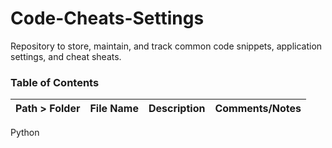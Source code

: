 # Code-Cheats-Settings

Repository to store, maintain, and track common code snippets, application settings, and cheat sheats.

### Table of Contents  

| Path > Folder | File Name | Description | Comments/Notes |
|---------------|-----------|-------------|----------------|
Python
